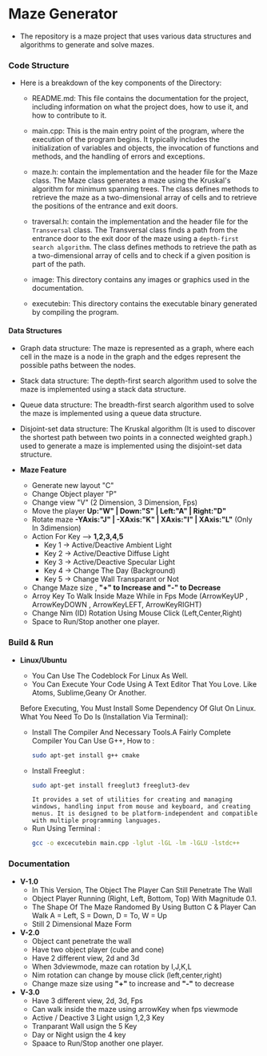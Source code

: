# Maze Generator 
- The repository is a maze project that uses various data structures and algorithms to generate and solve mazes.

### Code Structure 
- Here is a breakdown of the key components of the Directory:
    - README.md: This file contains the documentation for the project, including information on what the project does, how to use it, and how to contribute to it.

    - main.cpp: This is the main entry point of the program, where the execution of the program begins. It typically includes the initialization of variables and objects, the invocation of functions and methods, and the handling of errors and exceptions.

    - maze.h: contain the implementation and the header file for the Maze class. The Maze class generates a maze using the Kruskal's algorithm for minimum spanning trees. The class defines methods to retrieve the maze as a two-dimensional array of cells and to retrieve the positions of the entrance and exit doors.

    - traversal.h: contain the implementation and the header file for the `Transversal` class. The Transversal class finds a path from the entrance door to the exit door of the maze using a `depth-first search algorithm`. The class defines methods to retrieve the path as a two-dimensional array of cells and to check if a given position is part of the path.

    - image: This directory contains any images or graphics used in the documentation.

    - executebin: This directory contains the executable binary generated by compiling the program.
#### Data Structures
- Graph data structure: The maze is represented as a graph, where each cell in the maze is a node in the graph and the edges represent the possible paths between the nodes.

- Stack data structure: The depth-first search algorithm used to solve the maze is implemented using a stack data structure.

- Queue data structure: The breadth-first search algorithm used to solve the maze is implemented using a queue data structure.

- Disjoint-set data structure: The Kruskal algorithm (It is used to discover the shortest path between two points in a connected weighted graph.) used to generate a maze is implemented using the disjoint-set data structure.


- **Maze Feature**
    - Generate new layout "C"
    - Change Object player "P"
    - Change view "V" (2 Dimension, 3 Dimension, Fps)
    - Move the player **Up:"W" | Down:"S" | Left:"A" | Right:"D"**
    - Rotate maze **-YAxis:"J" | -XAxis:"K" | XAxis:"I" | XAxis:"L"** (Only In 3dimension)
    - Action For Key --> **1,2,3,4,5**
        -  Key 1 -> Active/Deactive Ambient Light
        -  Key 2 -> Active/Deactive Diffuse Light
        -  Key 3 -> Active/Deactive Specular Light
        -  Key 4 -> Change The Day (Background)
        -  Key 5 -> Change Wall Transparant or Not
    - Change Maze size , **"+" to Increase and "-" to Decrease**
    - Arroy Key To Walk Inside Maze While in Fps Mode (ArrowKeyUP , ArrowKeyDOWN , ArrowKeyLEFT, ArrowKeyRIGHT) 
    - Change Nim (ID) Rotation Using Mouse Click (Left,Center,Right)
    - Space to Run/Stop another one player.
 
### Build & Run 
- **Linux/Ubuntu**  
    - You Can Use The Codeblock For Linux As Well.  
    - You Can Execute Your Code Using A Text Editor That You Love. Like Atoms, Sublime,Geany Or Another.  

  Before Executing, You Must Install Some Dependency Of Glut On Linux. What You Need To Do Is (Installation Via Terminal):  
    - Install The Compiler And Necessary Tools.A Fairly Complete Compiler You Can Use G++, How to : 
        ```sh
        sudo apt-get install g++ cmake 
        ```
    - Install Freeglut :
        ```sh
        sudo apt-get install freeglut3 freeglut3-dev
        ```
        `It provides a set of utilities for creating and managing windows, handling input from mouse and keyboard, and creating menus. It is designed to be platform-independent and compatible with multiple programming languages.`
    - Run Using Terminal : 
        ```sh
        gcc -o excecutebin main.cpp -lglut -lGL -lm -lGLU -lstdc++
        ```
### Documentation  
- **V-1.0**  
    - In This Version, The Object The Player Can Still Penetrate The Wall  
    - Object Player Running (Right, Left, Bottom, Top) With Magnitude 0.1.  
    - The Shape Of The Maze Randomed By Using Button C & Player Can Walk A = Left, S = Down, D = To, W = Up  
    - Still 2 Dimensional Maze Form
- **V-2.0**  
    - Object cant penetrate the wall
    - Have two object player (cube and cone) 
    - Have 2 different view, 2d and 3d
    - When 3dviewmode, maze can rotation by I,J,K,L
    - Nim rotation can change by mouse click (left,center,right)
    - Change maze size using **"+"** to increase and **"-"** to decrease
- **V-3.0**  
    - Have 3 different view, 2d, 3d, Fps
    - Can walk inside the maze using arrowKey when fps viewmode 
    - Active / Deactive 3 Light usign 1,2,3 Key
    - Tranparant Wall usign the 5 Key
    - Day or Night usign the 4 key
    - Spaace to Run/Stop another one player.